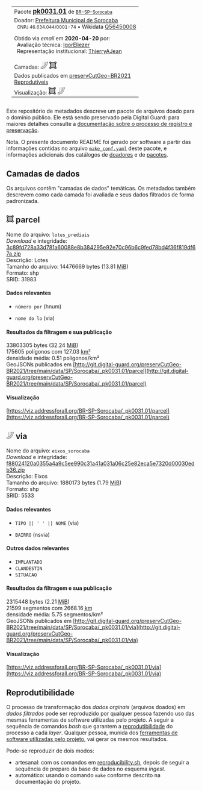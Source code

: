 <aside>
<table align="right" style="padding: 1em">
<tr><td>Pacote <a target="_git" title="link canônico para o git deste pacote" href="http://git.digital-guard.org/preserv-BR/blob/main/data/SP/Sorocaba/_pk0031.01"><big><b>pk0031.01</b></big></a> de <small><a target="_osmcodes" title="Jurisdição" href="https://osm.codes/BR-SP-Sorocaba">BR-SP-Sorocaba</a></small>
</td></tr>
<tr><td>
Doador: <a rel="external" target="_doador" href="http://www.sorocaba.sp.gov.br/">Prefeitura Municipal de Sorocaba</a>
<br/>&nbsp; <small>CNPJ 46.634.044/0001-74</small> • Wikidata <a rel="external" target="_doador" title="link descritor Wikidata do doador" href="https://www.wikidata.org/wiki/Q56450008">Q56450008</a></small><br/>

Obtido via <i>email</i> em <b>2020-04-20</b> por:
<br/>&nbsp; Avaliação técnica: <a rel="external" target="_gitPerson" title="usuário Git" href="https://github.com/IgorEliezer">IgorEliezer</a>
<br/>&nbsp; Representação institucional: <a rel="external" target="_gitPerson" title="usuário Git" href="https://github.com/ThierryAJean">ThierryAJean</a><br/>
</td></tr>
<tr><td>Camadas: <a title="via" href="#-via"><img src="https://raw.githubusercontent.com/digital-guard/preserv/main/docs/assets/layerIcon-via.png" alt="via" width="20"/></a> <a title="parcel" href="#-parcel"><img src="https://raw.githubusercontent.com/digital-guard/preserv/main/docs/assets/layerIcon-parcel.png" alt="parcel" width="20"/></a> </td></tr>
<tr><td>Dados publicados em <a href="http://git.digital-guard.org/preservCutGeo-BR2021/tree/main/data/SP/Sorocaba/_pk0031.01">preservCutGeo-BR2021</a><br/><a href="#reprodutibilidade">Reprodutíveis</a></td></tr>
<tr><td>Visualização: <a title="parcel" href="https://viz.addressforall.org/BR-SP-Sorocaba/_pk0031.01/parcel"><img src="https://raw.githubusercontent.com/digital-guard/preserv/main/docs/assets/layerIcon-parcel.png" alt="parcel" width="20"/></a> <a title="via" href="https://viz.addressforall.org/BR-SP-Sorocaba/_pk0031.01/via"><img src="https://raw.githubusercontent.com/digital-guard/preserv/main/docs/assets/layerIcon-via.png" alt="via" width="20"/></a> </td></tr>
</table>
</aside>

<section>

Este repositório de metadados descreve um pacote de arquivos doado para o domínio público. Ele está sendo preservado pela Digital Guard: para maiores detalhes consulte a [documentação sobre o processo de registro e preservação](https://wiki.addressforall.org/doc/Documentação_Digital-guard).

Nota. O presente documento README foi gerado por software a partir das informações contidas no arquivo [`make_conf.yaml`](http://git.digital-guard.org/preserv-BR/blob/main/data/SP/Sorocaba/_pk0031.01/make_conf.yaml) deste pacote, e informações adicionais dos catálogos de [doadores](https://git.digital-guard.org/preserv-BR/blob/main/data/donor.csv) e de [pacotes](https://git.digital-guard.org/preserv-BR/blob/main/data/donatedPack.csv).

# Camadas de dados

Os arquivos contêm "camadas de dados" temáticas. Os metadados também descrevem como cada camada foi avaliada e seus dados filtrados de forma padronizada.

## <img src="https://raw.githubusercontent.com/digital-guard/preserv/main/docs/assets/layerIcon-parcel.png" alt="parcel" width="20"/> parcel

Nome do arquivo: `lotes_prediais`<br/>*Download* e integridade: [3c89fd728a33d781a60088e8b384295e92e70c96b6c9fed78bd4f36f819df67a.zip](http://dl.digital-guard.org/3c89fd728a33d781a60088e8b384295e92e70c96b6c9fed78bd4f36f819df67a.zip)<br/>Descrição: Lotes<br/>Tamanho do arquivo: 14476669 bytes (13.81 <abbr title="mebibyte">MiB</abbr>)<br/>Formato: shp<br/>SRID: 31983

#### Dados relevantes
* `número por` (hnum)

* `nome do lo` (via)

#### Resultados da filtragem e sua publicação
33803305 bytes (32.24 <abbr title="mebibyte">MiB</abbr>)<br/>175605 polígonos com 127.03 <abbr title="quilômetros quadrados">km²</abbr><br/>densidade média: 0.51 polígonos/km²<br/>GeoJSONs publicados em [http://git.digital-guard.org/preservCutGeo-BR2021/tree/main/data/SP/Sorocaba/_pk0031.01/parcel](http://git.digital-guard.org/preservCutGeo-BR2021/tree/main/data/SP/Sorocaba/_pk0031.01/parcel)

#### Visualização
[https://viz.addressforall.org/BR-SP-Sorocaba/_pk0031.01/parcel](https://viz.addressforall.org/BR-SP-Sorocaba/_pk0031.01/parcel)
## <img src="https://raw.githubusercontent.com/digital-guard/preserv/main/docs/assets/layerIcon-via.png" alt="via" width="20"/> via

Nome do arquivo: `eixos_sorocaba`<br/>*Download* e integridade: [f88024120a0355a4a9c5ee990c31a41a031a06c25e82eca5e7320d00030edb36.zip](http://dl.digital-guard.org/f88024120a0355a4a9c5ee990c31a41a031a06c25e82eca5e7320d00030edb36.zip)<br/>Descrição: Eixos<br/>Tamanho do arquivo: 1880173 bytes (1.79 <abbr title="mebibyte">MiB</abbr>)<br/>Formato: shp<br/>SRID: 5533

#### Dados relevantes
* `TIPO || ' ' || NOME` (via)

* `BAIRRO` (nsvia)

#### Outros dados relevantes
* `IMPLANTADO`
* `CLANDESTIN`
* `SITUACAO`

#### Resultados da filtragem e sua publicação
2315448 bytes (2.21 <abbr title="mebibyte">MiB</abbr>)<br/>21599 segmentos com 2668.16 <abbr title="quilômetros">km</abbr><br/>densidade média: 5.75 segmentos/km²<br/>GeoJSONs publicados em [http://git.digital-guard.org/preservCutGeo-BR2021/tree/main/data/SP/Sorocaba/_pk0031.01/via](http://git.digital-guard.org/preservCutGeo-BR2021/tree/main/data/SP/Sorocaba/_pk0031.01/via)

#### Visualização
[https://viz.addressforall.org/BR-SP-Sorocaba/_pk0031.01/via](https://viz.addressforall.org/BR-SP-Sorocaba/_pk0031.01/via)

</section>
<section>

# Reprodutibilidade

O processo de transformação dos *dados orginais* (arquivos doados) em *dados filtrados* pode ser reproduzido por qualquer pessoa fazendo uso das mesmas ferramentas de software utilizadas pelo projeto. A seguir a sequência de comandos *bash* que garantem a [reprodutibilidade](https://en.wikipedia.org/wiki/Reproducibility) do processo a cada *layer*. Qualquer pessoa, munida dos [ferramentas de software utilizadas pelo projeto](https://git.AddressForAll.org/suporte/blob/master/docs/pt/infra.md#ambientes-e-ferramentas-de-uso-geral), vai gerar os mesmos resultados.

Pode-se reproduzir de dois modos:
* artesanal: com os comandos em [reproducibility.sh](http://git.digital-guard.org/preserv-BR/blob/main/data/SP/Sorocaba/_pk0031.01/reproducibility.sh), depois de seguir a sequência de preparo da base de dados no esquema *ingest*.
* automático: usando o comando `make` conforme descrito na documentação do projeto.

</section>

